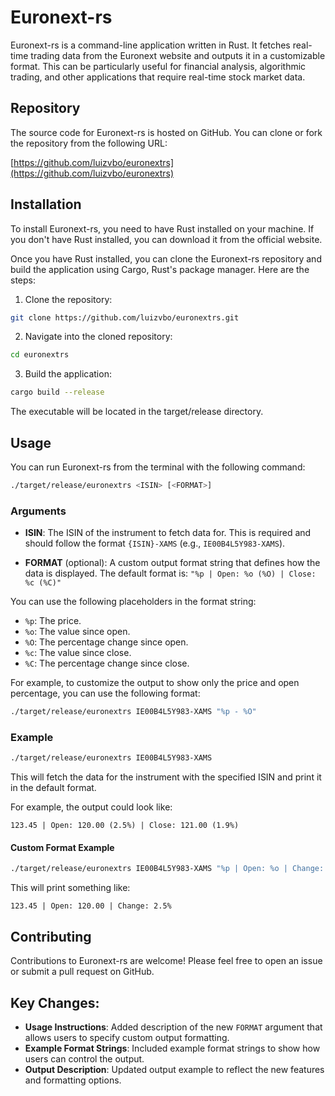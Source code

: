 # Euronext-rs

Euronext-rs is a command-line application written in Rust. It fetches real-time
trading data from the Euronext website and outputs it in a customizable format.
This can be particularly useful for financial analysis, algorithmic trading, and other
applications that require real-time stock market data.

## Repository

The source code for Euronext-rs is hosted on GitHub. You can clone or fork the
repository from the following URL:

[https://github.com/luizvbo/euronextrs](https://github.com/luizvbo/euronextrs)

## Installation

To install Euronext-rs, you need to have Rust installed on your machine. If you
don't have Rust installed, you can download it from the official website.

Once you have Rust installed, you can clone the Euronext-rs repository and build
the application using Cargo, Rust's package manager. Here are the steps:

1. Clone the repository:

```bash
git clone https://github.com/luizvbo/euronextrs.git
```

2. Navigate into the cloned repository:

```bash
cd euronextrs
```

3. Build the application:

```bash
cargo build --release
```

The executable will be located in the target/release directory.

## Usage

You can run Euronext-rs from the terminal with the following command:

```bash
./target/release/euronextrs <ISIN> [<FORMAT>]
```

### Arguments

- **ISIN**: The ISIN of the instrument to fetch data for. This is required and should follow the format `{ISIN}-XAMS` (e.g., `IE00B4L5Y983-XAMS`).

- **FORMAT** (optional): A custom output format string that defines how the data is displayed. The default format is:
`"%p | Open: %o (%O) | Close: %c (%C)"`

You can use the following placeholders in the format string:

- `%p`: The price.
- `%o`: The value since open.
- `%O`: The percentage change since open.
- `%c`: The value since close.
- `%C`: The percentage change since close.

For example, to customize the output to show only the price and open percentage, you can use the following format:

```bash
./target/release/euronextrs IE00B4L5Y983-XAMS "%p - %O"
```

### Example

```bash
./target/release/euronextrs IE00B4L5Y983-XAMS
```

This will fetch the data for the instrument with the specified ISIN and print
it in the default format.

For example, the output could look like:

```
123.45 | Open: 120.00 (2.5%) | Close: 121.00 (1.9%)
```

#### Custom Format Example
```bash
./target/release/euronextrs IE00B4L5Y983-XAMS "%p | Open: %o | Change: %O"
```

This will print something like:

```
123.45 | Open: 120.00 | Change: 2.5%
```

## Contributing
Contributions to Euronext-rs are welcome! Please feel free to open an issue or submit a pull request on GitHub.


## Key Changes:
- **Usage Instructions**: Added description of the new `FORMAT` argument that allows users to specify custom output formatting.
- **Example Format Strings**: Included example format strings to show how users can control the output.
- **Output Description**: Updated output example to reflect the new features and formatting options.
